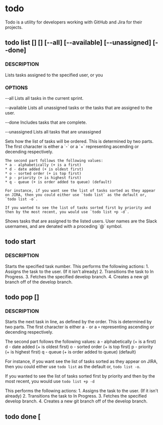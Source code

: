 todo
====

Todo is a utility for developers working with GitHub and Jira for their projects.

## todo list [<order-by>] [<users>] [--all] [--available] [--unassigned] [--done] 
### DESCRIPTION
  Lists tasks assigned to the specified user, or you

### OPTIONS
  --all
    Lists all tasks in the current sprint.

  --available
    Lists all unassigned tasks or the tasks that are assigned to the user.

  --done
    Includes tasks that are complete.

  --unassigned
    Lists all tasks that are unassigned

  <orber-by>
    Sets how the list of tasks will be ordered. This is determined by two 
    parts. The first character is either a `-` or a `+` representing 
    ascending or decending respectively. 

    The second part follows the following values:
    * a - alphabetically (+ is a first)
    * d - date added (+ is oldest first)
    * o - sorted order (+ is top first)
    * p - priority (+ is highest first)
    * q - queue (+ is order added to queue) (default)

    For instance, if you want see the list of tasks sorted as they appear 
    on JIRA, then you could either use `todo list` as the default or, 
    `todo list -o`.

    If you wanted to see the list of tasks sorted first by priority and
    then by the most recent, you would use `todo list +p -d`.

  <users>
    Shows tasks that are assigned to the listed users. User names are the Slack
    usernames, and are denated with a proceding `@` symbol.


## todo start <JIRA-task-number>
### DESCRIPTION
  Starts the specified task number. This performs the following actions:
    1. Assigns the task to the user. (If it isn't already)
    2. Transitions the task to In Progress.
    3. Fetches the specified develop branch.
    4. Creates a new git branch off of the develop branch.

## todo pop [<order>]
### DESCRIPTION
  Starts the next task in line, as defined by the order. This is determined by
  two parts. The first character is either a `-` or a `+` representing 
  ascending or decending respectively. 

  The second part follows the following values:
    a - alphabetically (+ is a first)
    d - date added (+ is oldest first)
    o - sorted order (+ is top first)
    p - priority (+ is highest first)
    q - queue (+ is order added to queue) (default)

  For instance, if you want see the list of tasks sorted as they appear 
  on JIRA, then you could either use `todo list` as the default or, 
  `todo list -o`.

  If you wanted to see the list of tasks sorted first by priority and
  then by the most recent, you would use `todo list +p -d`

  This performs the following actions:
    1. Assigns the task to the user. (If it isn't already)
    2. Transitions the task to In Progress.
    3. Fetches the specified develop branch.
    4. Creates a new git branch off of the develop branch.

## todo done [<title>] [<message>] [-fv] [--force] [--view]
### DESCRIPTION
  Marks the current task as complete. 

  If there are modified tracked files, then an error message will be displayed
  to the user, and no further actions will be taken.

  When a task is marked as complete, it will perform the following actions:
    1. Push the current branch to the origin feature branch.
    2. Create a pull request on the develop branch with the title and message
       listed.
    3. Transition the JIRA task to the Dev Complete state.
    4. Attach a comment with the title and message.
    5. If the view flag is set, then the browser will open to the pull request.

###
OPTIONS
  --force, -f
    Ignore the check for uncommited changes.

  --view, -v
    Setting this flag will cause the browser to open, once the pull request has
    been made.

  <title>
    The title of the pull request and JIRA comment. This should be enclosed in
    quotes.

  <message>
    The body of the message that should be added to the pull request, and the
    JIRA comment.